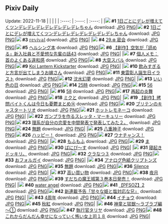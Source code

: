 ## Pixiv Daily
Update: 2022-11-18
|      |      |      |
| :----: | :----: | :----: |
|![](https://pixiv.microyu.workers.dev/c/240x480/img-master/img/2022/11/17/00/00/20/102850756_p0_master1200.jpg) **#1** [1日ごとにデレが増えてくツンデレデレデレデレデレデレデレちゃん](https://www.pixiv.net/artworks/102850756) download: [JPG](https://pixiv.microyu.workers.dev/img-original/img/2022/11/17/00/00/20/102850756_p0.jpg) [PNG](https://pixiv.microyu.workers.dev/img-original/img/2022/11/17/00/00/20/102850756_p0.png)|![](https://pixiv.microyu.workers.dev/c/240x480/img-master/img/2022/11/16/00/00/13/102825302_p0_master1200.jpg) **#2** [1日ごとにデレが増えてくツンデレデレデレデレデレデレデレちゃん](https://www.pixiv.net/artworks/102825302) download: [JPG](https://pixiv.microyu.workers.dev/img-original/img/2022/11/16/00/00/13/102825302_p0.jpg) [PNG](https://pixiv.microyu.workers.dev/img-original/img/2022/11/16/00/00/13/102825302_p0.png)|![](https://pixiv.microyu.workers.dev/c/240x480/img-master/img/2022/11/16/20/25/21/102825614_p0_master1200.jpg) **#3** [𝕣𝕖𝕧𝕚𝕧𝕒𝕝](https://www.pixiv.net/artworks/102825614) download: [JPG](https://pixiv.microyu.workers.dev/img-original/img/2022/11/16/20/25/21/102825614_p0.jpg) [PNG](https://pixiv.microyu.workers.dev/img-original/img/2022/11/16/20/25/21/102825614_p0.png)|
|![](https://pixiv.microyu.workers.dev/c/240x480/img-master/img/2022/11/16/00/00/16/102825311_p0_master1200.jpg) **#4** [29.❄️ 密会](https://www.pixiv.net/artworks/102825311) download: [JPG](https://pixiv.microyu.workers.dev/img-original/img/2022/11/16/00/00/16/102825311_p0.jpg) [PNG](https://pixiv.microyu.workers.dev/img-original/img/2022/11/16/00/00/16/102825311_p0.png)|![](https://pixiv.microyu.workers.dev/c/240x480/img-master/img/2022/11/17/00/00/22/102850762_p0_master1200.jpg) **#5** [ヘルシング本](https://www.pixiv.net/artworks/102850762) download: [JPG](https://pixiv.microyu.workers.dev/img-original/img/2022/11/17/00/00/22/102850762_p0.jpg) [PNG](https://pixiv.microyu.workers.dev/img-original/img/2022/11/17/00/00/22/102850762_p0.png)|![](https://pixiv.microyu.workers.dev/c/240x480/img-master/img/2022/11/17/18/00/03/102865470_p0_master1200.jpg) **#6** [【創作】空気が「読める」新入社員と不愛想な先輩の話43](https://www.pixiv.net/artworks/102865470) download: [JPG](https://pixiv.microyu.workers.dev/img-original/img/2022/11/17/18/00/03/102865470_p0.jpg) [PNG](https://pixiv.microyu.workers.dev/img-original/img/2022/11/17/18/00/03/102865470_p0.png)|
|![](https://pixiv.microyu.workers.dev/c/240x480/img-master/img/2022/11/17/08/00/01/102857316_p0_master1200.jpg) **#7** [個人メモ：首のよくある違和感](https://www.pixiv.net/artworks/102857316) download: [JPG](https://pixiv.microyu.workers.dev/img-original/img/2022/11/17/08/00/01/102857316_p0.jpg) [PNG](https://pixiv.microyu.workers.dev/img-original/img/2022/11/17/08/00/01/102857316_p0.png)|![](https://pixiv.microyu.workers.dev/c/240x480/img-master/img/2022/11/16/00/03/59/102825543_p0_master1200.jpg) **#8** [大空スバル](https://www.pixiv.net/artworks/102825543) download: [JPG](https://pixiv.microyu.workers.dev/img-original/img/2022/11/16/00/03/59/102825543_p0.jpg) [PNG](https://pixiv.microyu.workers.dev/img-original/img/2022/11/16/00/03/59/102825543_p0.png)|![](https://pixiv.microyu.workers.dev/c/240x480/img-master/img/2022/11/17/05/01/30/102855775_p0_master1200.jpg) **#9** [Koi Lantern Kickstarter](https://www.pixiv.net/artworks/102855775) download: [JPG](https://pixiv.microyu.workers.dev/img-original/img/2022/11/17/05/01/30/102855775_p0.jpg) [PNG](https://pixiv.microyu.workers.dev/img-original/img/2022/11/17/05/01/30/102855775_p0.png)|
|![](https://pixiv.microyu.workers.dev/c/240x480/img-master/img/2022/11/16/06/52/50/102831537_p0_master1200.jpg) **#10** [飲みすぎると方言が出てしまうお嫁さん](https://www.pixiv.net/artworks/102831537) download: [JPG](https://pixiv.microyu.workers.dev/img-original/img/2022/11/16/06/52/50/102831537_p0.jpg) [PNG](https://pixiv.microyu.workers.dev/img-original/img/2022/11/16/06/52/50/102831537_p0.png)|![](https://pixiv.microyu.workers.dev/c/240x480/img-master/img/2022/11/16/22/19/42/102847416_p0_master1200.jpg) **#11** [東雲彰人誕生日イラスト](https://www.pixiv.net/artworks/102847416) download: [JPG](https://pixiv.microyu.workers.dev/img-original/img/2022/11/16/22/19/42/102847416_p0.jpg) [PNG](https://pixiv.microyu.workers.dev/img-original/img/2022/11/16/22/19/42/102847416_p0.png)|![](https://pixiv.microyu.workers.dev/c/240x480/img-master/img/2022/11/17/00/00/10/102850697_p0_master1200.jpg) **#12** [沈水幻夢](https://www.pixiv.net/artworks/102850697) download: [JPG](https://pixiv.microyu.workers.dev/img-original/img/2022/11/17/00/00/10/102850697_p0.jpg) [PNG](https://pixiv.microyu.workers.dev/img-original/img/2022/11/17/00/00/10/102850697_p0.png)|
|![](https://pixiv.microyu.workers.dev/c/240x480/img-master/img/2022/11/16/21/57/47/102846763_p0_master1200.jpg) **#13** [いい色の日](https://www.pixiv.net/artworks/102846763) download: [JPG](https://pixiv.microyu.workers.dev/img-original/img/2022/11/16/21/57/47/102846763_p0.jpg) [PNG](https://pixiv.microyu.workers.dev/img-original/img/2022/11/16/21/57/47/102846763_p0.png)|![](https://pixiv.microyu.workers.dev/c/240x480/img-master/img/2022/11/16/18/55/20/102841826_p0_master1200.jpg) **#14** [25時](https://www.pixiv.net/artworks/102841826) download: [JPG](https://pixiv.microyu.workers.dev/img-original/img/2022/11/16/18/55/20/102841826_p0.jpg) [PNG](https://pixiv.microyu.workers.dev/img-original/img/2022/11/16/18/55/20/102841826_p0.png)|![](https://pixiv.microyu.workers.dev/c/240x480/img-master/img/2022/11/16/22/14/13/102847251_p0_master1200.jpg) **#15** [56](https://www.pixiv.net/artworks/102847251) download: [JPG](https://pixiv.microyu.workers.dev/img-original/img/2022/11/16/22/14/13/102847251_p0.jpg) [PNG](https://pixiv.microyu.workers.dev/img-original/img/2022/11/16/22/14/13/102847251_p0.png)|
|![](https://pixiv.microyu.workers.dev/c/240x480/img-master/img/2022/11/17/16/02/24/102863420_p0_master1200.jpg) **#16** [58](https://www.pixiv.net/artworks/102863420) download: [JPG](https://pixiv.microyu.workers.dev/img-original/img/2022/11/17/16/02/24/102863420_p0.jpg) [PNG](https://pixiv.microyu.workers.dev/img-original/img/2022/11/17/16/02/24/102863420_p0.png)|![](https://pixiv.microyu.workers.dev/c/240x480/img-master/img/2022/11/16/20/39/39/102844441_p0_master1200.jpg) **#17** [再起の炎舞](https://www.pixiv.net/artworks/102844441) download: [JPG](https://pixiv.microyu.workers.dev/img-original/img/2022/11/16/20/39/39/102844441_p0.jpg) [PNG](https://pixiv.microyu.workers.dev/img-original/img/2022/11/16/20/39/39/102844441_p0.png)|![](https://pixiv.microyu.workers.dev/c/240x480/img-master/img/2022/11/16/19/02/49/102842083_p0_master1200.jpg) **#18** [ミクと](https://www.pixiv.net/artworks/102842083) download: [JPG](https://pixiv.microyu.workers.dev/img-original/img/2022/11/16/19/02/49/102842083_p0.jpg) [PNG](https://pixiv.microyu.workers.dev/img-original/img/2022/11/16/19/02/49/102842083_p0.png)|
|![](https://pixiv.microyu.workers.dev/c/240x480/img-master/img/2022/11/17/20/00/14/102868200_p0_master1200.jpg) **#19** [【創作】拷問バイトくんは今日も憂鬱まとめ⑭](https://www.pixiv.net/artworks/102868200) download: [JPG](https://pixiv.microyu.workers.dev/img-original/img/2022/11/17/20/00/14/102868200_p0.jpg) [PNG](https://pixiv.microyu.workers.dev/img-original/img/2022/11/17/20/00/14/102868200_p0.png)|![](https://pixiv.microyu.workers.dev/c/240x480/img-master/img/2022/11/16/22/03/07/102846955_p0_master1200.jpg) **#20** [ブリテンのキャスタートリオ](https://www.pixiv.net/artworks/102846955) download: [JPG](https://pixiv.microyu.workers.dev/img-original/img/2022/11/16/22/03/07/102846955_p0.jpg) [PNG](https://pixiv.microyu.workers.dev/img-original/img/2022/11/16/22/03/07/102846955_p0.png)|![](https://pixiv.microyu.workers.dev/c/240x480/img-master/img/2022/11/17/22/51/22/102873144_p0_master1200.jpg) **#21** [ホットレモネーコ](https://www.pixiv.net/artworks/102873144) download: [JPG](https://pixiv.microyu.workers.dev/img-original/img/2022/11/17/22/51/22/102873144_p0.jpg) [PNG](https://pixiv.microyu.workers.dev/img-original/img/2022/11/17/22/51/22/102873144_p0.png)|
|![](https://pixiv.microyu.workers.dev/c/240x480/img-master/img/2022/11/16/00/00/03/102825217_p0_master1200.jpg) **#22** [ガンプラを作るスレッタ・マーキュリー](https://www.pixiv.net/artworks/102825217) download: [JPG](https://pixiv.microyu.workers.dev/img-original/img/2022/11/16/00/00/03/102825217_p0.jpg) [PNG](https://pixiv.microyu.workers.dev/img-original/img/2022/11/16/00/00/03/102825217_p0.png)|![](https://pixiv.microyu.workers.dev/c/240x480/img-master/img/2022/11/17/18/57/13/102866732_p0_master1200.jpg) **#23** [理系が自分の恋愛を中間発表で発表してみた２。](https://www.pixiv.net/artworks/102866732) download: [JPG](https://pixiv.microyu.workers.dev/img-original/img/2022/11/17/18/57/13/102866732_p0.jpg) [PNG](https://pixiv.microyu.workers.dev/img-original/img/2022/11/17/18/57/13/102866732_p0.png)|![](https://pixiv.microyu.workers.dev/c/240x480/img-master/img/2022/11/17/20/53/05/102869576_p0_master1200.jpg) **#24** [無題](https://www.pixiv.net/artworks/102869576) download: [JPG](https://pixiv.microyu.workers.dev/img-original/img/2022/11/17/20/53/05/102869576_p0.jpg) [PNG](https://pixiv.microyu.workers.dev/img-original/img/2022/11/17/20/53/05/102869576_p0.png)|
|![](https://pixiv.microyu.workers.dev/c/240x480/img-master/img/2022/11/17/20/37/35/102869190_p0_master1200.jpg) **#25** [八重神子](https://www.pixiv.net/artworks/102869190) download: [JPG](https://pixiv.microyu.workers.dev/img-original/img/2022/11/17/20/37/35/102869190_p0.jpg) [PNG](https://pixiv.microyu.workers.dev/img-original/img/2022/11/17/20/37/35/102869190_p0.png)|![](https://pixiv.microyu.workers.dev/c/240x480/img-master/img/2022/11/17/01/16/40/102852918_p0_master1200.jpg) **#26** [ハッピー！](https://www.pixiv.net/artworks/102852918) download: [JPG](https://pixiv.microyu.workers.dev/img-original/img/2022/11/17/01/16/40/102852918_p0.jpg) [PNG](https://pixiv.microyu.workers.dev/img-original/img/2022/11/17/01/16/40/102852918_p0.png)|![](https://pixiv.microyu.workers.dev/c/240x480/img-master/img/2022/11/17/00/00/14/102850724_p0_master1200.jpg) **#27** [ウナチャンス！](https://www.pixiv.net/artworks/102850724) download: [JPG](https://pixiv.microyu.workers.dev/img-original/img/2022/11/17/00/00/14/102850724_p0.jpg) [PNG](https://pixiv.microyu.workers.dev/img-original/img/2022/11/17/00/00/14/102850724_p0.png)|
|![](https://pixiv.microyu.workers.dev/c/240x480/img-master/img/2022/11/17/18/46/30/102866522_p0_master1200.jpg) **#28** [もふもふ](https://www.pixiv.net/artworks/102866522) download: [JPG](https://pixiv.microyu.workers.dev/img-original/img/2022/11/17/18/46/30/102866522_p0.jpg) [PNG](https://pixiv.microyu.workers.dev/img-original/img/2022/11/17/18/46/30/102866522_p0.png)|![](https://pixiv.microyu.workers.dev/c/240x480/img-master/img/2022/11/16/05/42/26/102830828_p0_master1200.jpg) **#29** [ま](https://www.pixiv.net/artworks/102830828) download: [JPG](https://pixiv.microyu.workers.dev/img-original/img/2022/11/16/05/42/26/102830828_p0.jpg) [PNG](https://pixiv.microyu.workers.dev/img-original/img/2022/11/16/05/42/26/102830828_p0.png)|![](https://pixiv.microyu.workers.dev/c/240x480/img-master/img/2022/11/16/12/46/39/102835793_p0_master1200.jpg) **#30** [ばにぴ～す](https://www.pixiv.net/artworks/102835793) download: [JPG](https://pixiv.microyu.workers.dev/img-original/img/2022/11/16/12/46/39/102835793_p0.jpg) [PNG](https://pixiv.microyu.workers.dev/img-original/img/2022/11/16/12/46/39/102835793_p0.png)|
|![](https://pixiv.microyu.workers.dev/c/240x480/img-master/img/2022/11/16/03/04/54/102829309_p0_master1200.jpg) **#31** [寝起きドッキリ。](https://www.pixiv.net/artworks/102829309) download: [JPG](https://pixiv.microyu.workers.dev/img-original/img/2022/11/16/03/04/54/102829309_p0.jpg) [PNG](https://pixiv.microyu.workers.dev/img-original/img/2022/11/16/03/04/54/102829309_p0.png)|![](https://pixiv.microyu.workers.dev/c/240x480/img-master/img/2022/11/17/00/00/06/102850663_p0_master1200.jpg) **#32** [クラなつ３](https://www.pixiv.net/artworks/102850663) download: [JPG](https://pixiv.microyu.workers.dev/img-original/img/2022/11/17/00/00/06/102850663_p0.jpg) [PNG](https://pixiv.microyu.workers.dev/img-original/img/2022/11/17/00/00/06/102850663_p0.png)|![](https://pixiv.microyu.workers.dev/c/240x480/img-master/img/2022/11/16/06/40/06/102831401_p0_master1200.jpg) **#33** [おフォルガイ](https://www.pixiv.net/artworks/102831401) download: [JPG](https://pixiv.microyu.workers.dev/img-original/img/2022/11/16/06/40/06/102831401_p0.jpg) [PNG](https://pixiv.microyu.workers.dev/img-original/img/2022/11/16/06/40/06/102831401_p0.png)|
|![](https://pixiv.microyu.workers.dev/c/240x480/img-master/img/2022/11/16/00/24/40/102826164_p0_master1200.jpg) **#34** [アナログ色紙クリプトンズ](https://www.pixiv.net/artworks/102826164) download: [JPG](https://pixiv.microyu.workers.dev/img-original/img/2022/11/16/00/24/40/102826164_p0.jpg) [PNG](https://pixiv.microyu.workers.dev/img-original/img/2022/11/16/00/24/40/102826164_p0.png)|![](https://pixiv.microyu.workers.dev/c/240x480/img-master/img/2022/11/16/16/52/51/102839384_p0_master1200.jpg) **#35** [無題](https://www.pixiv.net/artworks/102839384) download: [JPG](https://pixiv.microyu.workers.dev/img-original/img/2022/11/16/16/52/51/102839384_p0.jpg) [PNG](https://pixiv.microyu.workers.dev/img-original/img/2022/11/16/16/52/51/102839384_p0.png)|![](https://pixiv.microyu.workers.dev/c/240x480/img-master/img/2022/11/16/00/00/14/102825305_p0_master1200.jpg) **#36** [Silence](https://www.pixiv.net/artworks/102825305) download: [JPG](https://pixiv.microyu.workers.dev/img-original/img/2022/11/16/00/00/14/102825305_p0.jpg) [PNG](https://pixiv.microyu.workers.dev/img-original/img/2022/11/16/00/00/14/102825305_p0.png)|
|![](https://pixiv.microyu.workers.dev/c/240x480/img-master/img/2022/11/17/00/00/36/102850797_p0_master1200.jpg) **#37** [高い買い物](https://www.pixiv.net/artworks/102850797) download: [JPG](https://pixiv.microyu.workers.dev/img-original/img/2022/11/17/00/00/36/102850797_p0.jpg) [PNG](https://pixiv.microyu.workers.dev/img-original/img/2022/11/17/00/00/36/102850797_p0.png)|![](https://pixiv.microyu.workers.dev/c/240x480/img-master/img/2022/11/16/00/00/20/102825328_p0_master1200.jpg) **#38** [夜月](https://www.pixiv.net/artworks/102825328) download: [JPG](https://pixiv.microyu.workers.dev/img-original/img/2022/11/16/00/00/20/102825328_p0.jpg) [PNG](https://pixiv.microyu.workers.dev/img-original/img/2022/11/16/00/00/20/102825328_p0.png)|![](https://pixiv.microyu.workers.dev/c/240x480/img-master/img/2022/11/16/02/59/03/102829159_p0_master1200.jpg) **#39** [すだちの魔王城第３巻本日発売！](https://www.pixiv.net/artworks/102829159) download: [JPG](https://pixiv.microyu.workers.dev/img-original/img/2022/11/16/02/59/03/102829159_p0.jpg) [PNG](https://pixiv.microyu.workers.dev/img-original/img/2022/11/16/02/59/03/102829159_p0.png)|
|![](https://pixiv.microyu.workers.dev/c/240x480/img-master/img/2022/11/16/15/44/08/102826168_p0_master1200.jpg) **#40** [water angel](https://www.pixiv.net/artworks/102826168) download: [JPG](https://pixiv.microyu.workers.dev/img-original/img/2022/11/16/15/44/08/102826168_p0.jpg) [PNG](https://pixiv.microyu.workers.dev/img-original/img/2022/11/16/15/44/08/102826168_p0.png)|![](https://pixiv.microyu.workers.dev/c/240x480/img-master/img/2022/11/16/00/05/40/102825590_p0_master1200.jpg) **#41** [【PFSOZ】2](https://www.pixiv.net/artworks/102825590) download: [JPG](https://pixiv.microyu.workers.dev/img-original/img/2022/11/16/00/05/40/102825590_p0.jpg) [PNG](https://pixiv.microyu.workers.dev/img-original/img/2022/11/16/00/05/40/102825590_p0.png)|![](https://pixiv.microyu.workers.dev/c/240x480/img-master/img/2022/11/16/13/35/10/102836515_p0_master1200.jpg) **#42** [新連載予告「甘々な姫と塩対応な兄」](https://www.pixiv.net/artworks/102836515) download: [JPG](https://pixiv.microyu.workers.dev/img-original/img/2022/11/16/13/35/10/102836515_p0.jpg) [PNG](https://pixiv.microyu.workers.dev/img-original/img/2022/11/16/13/35/10/102836515_p0.png)|
|![](https://pixiv.microyu.workers.dev/c/240x480/img-master/img/2022/11/16/00/00/10/102825275_p0_master1200.jpg) **#43** [4周年](https://www.pixiv.net/artworks/102825275) download: [JPG](https://pixiv.microyu.workers.dev/img-original/img/2022/11/16/00/00/10/102825275_p0.jpg) [PNG](https://pixiv.microyu.workers.dev/img-original/img/2022/11/16/00/00/10/102825275_p0.png)|![](https://pixiv.microyu.workers.dev/c/240x480/img-master/img/2022/11/16/15/15/53/102837924_p0_master1200.jpg) **#44** [イチョウ](https://www.pixiv.net/artworks/102837924) download: [JPG](https://pixiv.microyu.workers.dev/img-original/img/2022/11/16/15/15/53/102837924_p0.jpg) [PNG](https://pixiv.microyu.workers.dev/img-original/img/2022/11/16/15/15/53/102837924_p0.png)|![](https://pixiv.microyu.workers.dev/c/240x480/img-master/img/2022/11/16/03/53/19/102829848_p0_master1200.jpg) **#45** [秋紅](https://www.pixiv.net/artworks/102829848) download: [JPG](https://pixiv.microyu.workers.dev/img-original/img/2022/11/16/03/53/19/102829848_p0.jpg) [PNG](https://pixiv.microyu.workers.dev/img-original/img/2022/11/16/03/53/19/102829848_p0.png)|
|![](https://pixiv.microyu.workers.dev/c/240x480/img-master/img/2022/11/16/12/57/34/102835974_p0_master1200.jpg) **#46** [神童と猛獣～ラブラブ編～①](https://www.pixiv.net/artworks/102835974) download: [JPG](https://pixiv.microyu.workers.dev/img-original/img/2022/11/16/12/57/34/102835974_p0.jpg) [PNG](https://pixiv.microyu.workers.dev/img-original/img/2022/11/16/12/57/34/102835974_p0.png)|![](https://pixiv.microyu.workers.dev/c/240x480/img-master/img/2022/11/16/23/30/25/102849702_p0_master1200.jpg) **#47** [執行官タリヤ](https://www.pixiv.net/artworks/102849702) download: [JPG](https://pixiv.microyu.workers.dev/img-original/img/2022/11/16/23/30/25/102849702_p0.jpg) [PNG](https://pixiv.microyu.workers.dev/img-original/img/2022/11/16/23/30/25/102849702_p0.png)|![](https://pixiv.microyu.workers.dev/c/240x480/img-master/img/2022/11/17/17/31/43/102864441_p0_master1200.jpg) **#48** [これからだんだん幸せになっていく怖い女上司１８](https://www.pixiv.net/artworks/102864441) download: [JPG](https://pixiv.microyu.workers.dev/img-original/img/2022/11/17/17/31/43/102864441_p0.jpg) [PNG](https://pixiv.microyu.workers.dev/img-original/img/2022/11/17/17/31/43/102864441_p0.png)|
